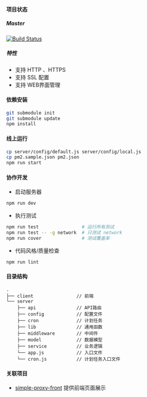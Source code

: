 #### 项目状态

##### Master

[![Build Status](https://travis-ci.org/qious/simple-proxy.svg?branch=master)](https://travis-ci.org/qious/simple-proxy)


##### 特性

* 支持 HTTP 、HTTPS
* 支持 SSL 配置
* 支持 WEB界面管理

#### **依赖安装**

```bash
git submodule init
git submodule update
npm install
```

#### **线上运行**

```bash
cp server/config/default.js server/config/local.js
cp pm2.sample.json pm2.json
npm run start
```

#### **协作开发**

* 启动服务器

```bash
npm run dev
```

* 执行测试

```bash
npm run test                # 运行所有测试
npm run test -- -g network  # 只测试 network
npm run cover               # 测试覆盖率
```

* 代码风格/质量检查

```bash
npm run lint
```

#### **目录结构**

    .
    ├── client                // 前端
    └── server
        ├── api               // API路由
        ├── config            // 配置文件
        ├── cron              // 计划任务
        ├── lib               // 通用函数
        ├── middleware        // 中间件
        ├── model             // 数据模型
        ├── service           // 业务逻辑
        └── app.js            // 入口文件
        └── cron.js           // 计划任务入口文件

#### **关联项目**
* [simple-proxy-front](https://github.com/qious/simple-proxy-front) 提供前端页面展示
